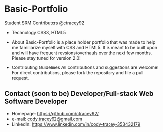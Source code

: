 # Basic-Portfolio

Student SRM
Contributors
@ctracey92

* Technology
 CSS3, HTML5

* About
Basic-Portfolio is a place holder portfolio that was made to help me familiarize myself with CSS and HTML5. It is meant to be built upon and will have frequent revsions/overhauls over the next few months. Please stay tuned for version 2.0!


* Contributing Guidelines
All contributions and suggestions are welcome! For direct contributions, please fork the repository and file a pull request.

## Contact \(soon to be\) Developer/Full-stack Web Software Developer
* Homepage: https://github.com/ctracey92/
* e-mail: cody.tracey92@gmail.com
* LinkedIn: https://www.linkedin.com/in/cody-tracey-353432179
